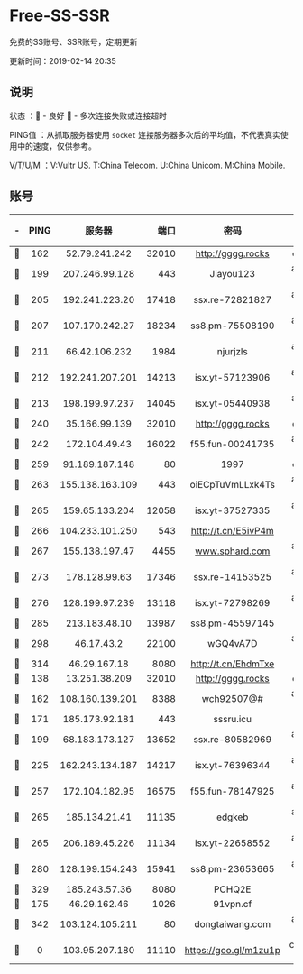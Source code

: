 # Free-SS-SSR

免费的SS账号、SSR账号，定期更新

更新时间：2019-02-14 20:35

## 说明

状态     ：🙂 - 良好 🙁 - 多次连接失败或连接超时

PING值   ：从抓取服务器使用 `socket` 连接服务器多次后的平均值，不代表真实使用中的速度，仅供参考。

V/T/U/M  ：V:Vultr US. T:China Telecom. U:China Unicom. M:China Mobile.

## 账号

|-|PING|服务器|端口|密码|加密方式|区域|V/T/U/M|
|:----:|:----:|:-----:|-----:|:----:|:----:|:----:|:----:|
|🙂|162|52.79.241.242|32010|http://gggg.rocks|chacha20|KR|9↑/8↑/9↓/9↑|
|🙂|199|207.246.99.128|443|Jiayou123|aes-256-cfb|US|8↓/10↑/10↑/10↑|
|🙂|205|192.241.223.20|17418|ssx.re-72821827|aes-256-cfb|US|7↑/6↑/6↑/6↑|
|🙂|207|107.170.242.27|18234|ss8.pm-75508190|aes-256-cfb|US|10↑/10↑/9↑/10↑|
|🙂|211|66.42.106.232|1984|njurjzls|aes-256-cfb|US|10↑/10↑/10↑/10↑|
|🙂|212|192.241.207.201|14213|isx.yt-57123906|aes-256-cfb|US|10↑/10↑/10↑/10↑|
|🙂|213|198.199.97.237|14045|isx.yt-05440938|aes-256-cfb|US|10↑/10↑/10↑/10↑|
|🙂|240|35.166.99.139|32010|http://gggg.rocks|chacha20|US|10↑/9↓/10↑/10↑|
|🙂|242|172.104.49.43|16022|f55.fun-00241735|aes-256-cfb|SG|6↑/6↑/6↑/6↑|
|🙂|259|91.189.187.148|80|1997|chacha20|US|10↑/10↑/10↑/10↑|
|🙂|263|155.138.163.109|443|oiECpTuVmLLxk4Ts|aes-256-cfb|US|2↑/10↑/10↑/10↑|
|🙂|265|159.65.133.204|12058|isx.yt-37527335|aes-256-cfb|SG|10↑/10↑/10↑/10↑|
|🙂|266|104.233.101.250|543|http://t.cn/E5ivP4m|rc4-md5|CA|10↑/10↑/10↑/10↑|
|🙂|267|155.138.197.47|4455|www.sphard.com|aes-256-cfb|US|9↑/8↑/8↑/8↑|
|🙂|273|178.128.99.63|17346|ssx.re-14153525|aes-256-cfb|SG|7↑/6↑/6↑/6↑|
|🙂|276|128.199.97.239|13118|isx.yt-72798269|aes-256-cfb|SG|10↑/10↑/10↑/10↑|
|🙂|285|213.183.48.10|13987|ss8.pm-45597145|rc4-md5|RU|7↑/6↑/6↑/6↑|
|🙂|298|46.17.43.2|22100|wGQ4vA7D|aes-256-gcm|RU|4↓/10↑/10↑/10↑|
|🙂|314|46.29.167.18|8080|http://t.cn/EhdmTxe|rc4-md5|RU|6↑/5↑/4↑/5↑|
|🙂|138|13.251.38.209|32010|http://gggg.rocks|chacha20|SG|10↑/10↑/10↑/10↑|
|🙂|162|108.160.139.201|8388|wch92507@#|aes-256-cfb|JP|10↑/10↑/10↑/10↑|
|🙂|171|185.173.92.181|443|sssru.icu|rc4-md5|RU|10↑/10↑/10↑/10↑|
|🙂|199|68.183.173.127|13652|ssx.re-80582969|aes-256-cfb|US|7↑/6↑/6↑/6↑|
|🙂|225|162.243.134.187|14217|isx.yt-76396344|aes-256-cfb|US|10↑/10↑/10↑/10↑|
|🙂|257|172.104.182.95|16575|f55.fun-78147925|aes-256-cfb|SG|10↑/10↑/9↑/10↑|
|🙂|265|185.134.21.41|11135|edgkeb|aes-256-cfb|GB|10↑/10↑/10↑/10↑|
|🙂|265|206.189.45.226|11134|isx.yt-22658552|aes-256-cfb|SG|10↑/10↑/10↑/10↑|
|🙂|280|128.199.154.243|15941|ss8.pm-23653665|aes-256-cfb|SG|10↑/10↑/9↑/10↑|
|🙁|329|185.243.57.36|8080|PCHQ2E|rc4-md5|US|10↑/10↑/10↑/10↑|
|🙁|175|46.29.162.46|1026|91vpn.cf|rc4-md5|RU|10↑/10↑/10↑/10↑|
|🙁|342|103.124.105.211|80|dongtaiwang.com|aes-256-cfb|US|10↑/10↑/10↑/10↑|
|🙁|0|103.95.207.180|11110|https://goo.gl/m1zu1p|chacha20-ietf|US|8↓/9↑/10↑/9↑|
